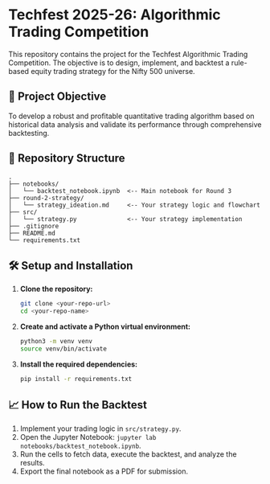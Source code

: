 # Techfest 2025-26: Algorithmic Trading Competition

This repository contains the project for the Techfest Algorithmic Trading Competition. The objective is to design, implement, and backtest a rule-based equity trading strategy for the Nifty 500 universe.

## 🚀 Project Objective

To develop a robust and profitable quantitative trading algorithm based on historical data analysis and validate its performance through comprehensive backtesting.

## 📂 Repository Structure

```
.
├── notebooks/
│   └── backtest_notebook.ipynb  <-- Main notebook for Round 3
├── round-2-strategy/
│   └── strategy_ideation.md     <-- Your strategy logic and flowchart
├── src/
│   └── strategy.py              <-- Your strategy implementation
├── .gitignore
├── README.md
└── requirements.txt
```

## 🛠️ Setup and Installation

1.  **Clone the repository:**
    ```bash
    git clone <your-repo-url>
    cd <your-repo-name>
    ```

2.  **Create and activate a Python virtual environment:**
    ```bash
    python3 -m venv venv
    source venv/bin/activate
    ```

3.  **Install the required dependencies:**
    ```bash
    pip install -r requirements.txt
    ```

## 📈 How to Run the Backtest

1.  Implement your trading logic in `src/strategy.py`.
2.  Open the Jupyter Notebook: `jupyter lab notebooks/backtest_notebook.ipynb`.
3.  Run the cells to fetch data, execute the backtest, and analyze the results.
4.  Export the final notebook as a PDF for submission.
